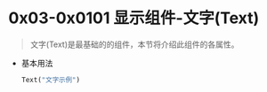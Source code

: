 # 0x03-0x0101 显示组件-文字(Text)

> 文字(Text)是最基础的的组件，本节将介绍此组件的各属性。

<!--more-->

- 基本用法
   ```dart
   Text("文字示例")
   ```

